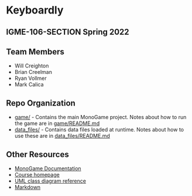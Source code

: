 # **Keyboardly**
## IGME-106-SECTION Spring 2022
## Team Members
- Will Creighton
- Brian Creelman
- Ryan Vollmer
- Mark Calica

## Repo Organization
- [game/](game/) - Contains the main MonoGame project. Notes about how to run the game are in [game/README.md](game/README.md)
- [data_files/](data_files/) - Contains data files loaded at runtime. Notes about how to use these are in [data_files/README.md](data_files/README.md)

## Other Resources
- [MonoGame Documentation](http://www.monogame.net/documentation/?page=main)
- [Course homepage](https://esmesh.github.io/RIT-IGME-106/)
- [UML class diagram reference](https://www.uml-diagrams.org/class-reference.html)
- [Markdown](https://docs.gitlab.com/ee/user/markdown.html)
